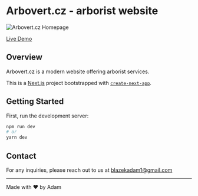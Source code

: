 # Arbovert.cz - arborist website

![Arbovert.cz Homepage](https://res.cloudinary.com/dznxs2k2a/image/upload/v1737449657/arbovert/arbovert_homepage_md5kkr.png)

[Live Demo](https://arbovert.cz/)

## Overview

Arbovert.cz is a modern website offering arborist services.

This is a [Next.js](https://nextjs.org/) project bootstrapped with [`create-next-app`](https://github.com/vercel/next.js/tree/canary/packages/create-next-app).

## Getting Started

First, run the development server:

```bash
npm run dev
# or
yarn dev
```

## Contact

For any inquiries, please reach out to us at [blazekadam1@gmail.com](mailto:blazekadam1@gmail.com)

---

Made with ❤️ by Adam